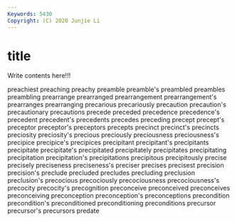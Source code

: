 ```yaml
---
Keywords: 5430
Copyright: (C) 2020 Junjie Li
---
```


# title

Write contents here!!!

preachiest 
preaching 
preachy 
preamble
preamble's 
preambled 
preambles 
preambling 
prearrange 
prearranged 
prearrangement 
prearrangement's 
prearranges 
prearranging
precarious 
precariously 
precaution 
precaution's 
precautionary 
precautions 
precede 
preceded 
precedence 
precedence's
precedent 
precedent's 
precedents 
precedes 
preceding 
precept 
precept's 
preceptor 
preceptor's 
preceptors
precepts 
precinct 
precinct's 
precincts 
preciosity 
preciosity's 
precious 
preciously 
preciousness 
preciousness's
precipice 
precipice's 
precipices 
precipitant 
precipitant's 
precipitants 
precipitate 
precipitate's 
precipitated 
precipitately
precipitates 
precipitating 
precipitation 
precipitation's 
precipitations 
precipitous 
precipitously 
precise 
precisely 
preciseness
preciseness's 
preciser 
precises 
precisest 
precision 
precision's 
preclude 
precluded 
precludes 
precluding
preclusion 
preclusion's 
precocious 
precociously 
precociousness 
precociousness's 
precocity 
precocity's 
precognition 
preconceive
preconceived 
preconceives 
preconceiving 
preconception 
preconception's 
preconceptions 
precondition 
precondition's 
preconditioned 
preconditioning
preconditions 
precursor 
precursor's 
precursors 
predate 
